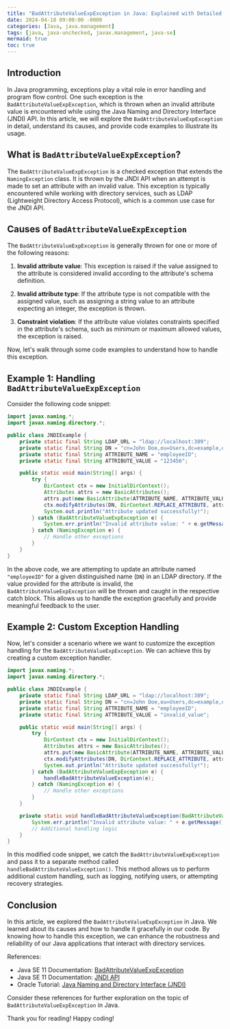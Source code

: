 ```yaml
---
title: "BadAttributeValueExpException in Java: Explained with Detailed Code Examples"
date: 2024-04-18 09:00:00 -0000
categories: [Java, java.management]
tags: [java, java-unchecked, javax.management, java-se]
mermaid: true
toc: true
---
```



## Introduction

In Java programming, exceptions play a vital role in error handling and program flow control. One such exception is the `BadAttributeValueExpException`, which is thrown when an invalid attribute value is encountered while using the Java Naming and Directory Interface (JNDI) API. In this article, we will explore the `BadAttributeValueExpException` in detail, understand its causes, and provide code examples to illustrate its usage.

## What is `BadAttributeValueExpException`?

The `BadAttributeValueExpException` is a checked exception that extends the `NamingException` class. It is thrown by the JNDI API when an attempt is made to set an attribute with an invalid value. This exception is typically encountered while working with directory services, such as LDAP (Lightweight Directory Access Protocol), which is a common use case for the JNDI API.

## Causes of `BadAttributeValueExpException`

The `BadAttributeValueExpException` is generally thrown for one or more of the following reasons:

1. **Invalid attribute value**: This exception is raised if the value assigned to the attribute is considered invalid according to the attribute's schema definition.

2. **Invalid attribute type**: If the attribute type is not compatible with the assigned value, such as assigning a string value to an attribute expecting an integer, the exception is thrown.

3. **Constraint violation**: If the attribute value violates constraints specified in the attribute's schema, such as minimum or maximum allowed values, the exception is raised.

Now, let's walk through some code examples to understand how to handle this exception.

## Example 1: Handling `BadAttributeValueExpException`

Consider the following code snippet:

```java
import javax.naming.*;
import javax.naming.directory.*;

public class JNDIExample {
    private static final String LDAP_URL = "ldap://localhost:389";
    private static final String DN = "cn=John Doe,ou=Users,dc=example,dc=com";
    private static final String ATTRIBUTE_NAME = "employeeID";
    private static final String ATTRIBUTE_VALUE = "123456";

    public static void main(String[] args) {
        try {
            DirContext ctx = new InitialDirContext();
            Attributes attrs = new BasicAttributes();
            attrs.put(new BasicAttribute(ATTRIBUTE_NAME, ATTRIBUTE_VALUE));
            ctx.modifyAttributes(DN, DirContext.REPLACE_ATTRIBUTE, attrs);
            System.out.println("Attribute updated successfully!");
        } catch (BadAttributeValueExpException e) {
            System.err.println("Invalid attribute value: " + e.getMessage());
        } catch (NamingException e) {
            // Handle other exceptions
        }
    }
}
```

In the above code, we are attempting to update an attribute named `"employeeID"` for a given distinguished name (`DN`) in an LDAP directory. If the value provided for the attribute is invalid, the `BadAttributeValueExpException` will be thrown and caught in the respective catch block. This allows us to handle the exception gracefully and provide meaningful feedback to the user.

## Example 2: Custom Exception Handling

Now, let's consider a scenario where we want to customize the exception handling for the `BadAttributeValueExpException`. We can achieve this by creating a custom exception handler.

```java
import javax.naming.*;
import javax.naming.directory.*;

public class JNDIExample {
    private static final String LDAP_URL = "ldap://localhost:389";
    private static final String DN = "cn=John Doe,ou=Users,dc=example,dc=com";
    private static final String ATTRIBUTE_NAME = "employeeID";
    private static final String ATTRIBUTE_VALUE = "invalid_value";

    public static void main(String[] args) {
        try {
            DirContext ctx = new InitialDirContext();
            Attributes attrs = new BasicAttributes();
            attrs.put(new BasicAttribute(ATTRIBUTE_NAME, ATTRIBUTE_VALUE));
            ctx.modifyAttributes(DN, DirContext.REPLACE_ATTRIBUTE, attrs);
            System.out.println("Attribute updated successfully!");
        } catch (BadAttributeValueExpException e) {
            handleBadAttributeValueException(e);
        } catch (NamingException e) {
            // Handle other exceptions
        }
    }

    private static void handleBadAttributeValueException(BadAttributeValueExpException e) {
        System.err.println("Invalid attribute value: " + e.getMessage());
        // Additional handling logic
    }
}
```

In this modified code snippet, we catch the `BadAttributeValueExpException` and pass it to a separate method called `handleBadAttributeValueException()`. This method allows us to perform additional custom handling, such as logging, notifying users, or attempting recovery strategies.

## Conclusion

In this article, we explored the `BadAttributeValueExpException` in Java. We learned about its causes and how to handle it gracefully in our code. By knowing how to handle this exception, we can enhance the robustness and reliability of our Java applications that interact with directory services.

References:
- Java SE 11 Documentation: [BadAttributeValueExpException](https://docs.oracle.com/en/java/javase/11/docs/api/java.naming/javax/naming/BadAttributeValueException.html)
- Java SE 11 Documentation: [JNDI API](https://docs.oracle.com/en/java/javase/11/docs/api/java.naming-summary.html)
- Oracle Tutorial: [Java Naming and Directory Interface (JNDI)](https://docs.oracle.com/javase/jndi/)

Consider these references for further exploration on the topic of `BadAttributeValueExpException` in Java.

Thank you for reading! Happy coding!
